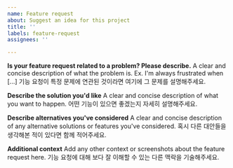```yaml
---
name: Feature request
about: Suggest an idea for this project
title: ''
labels: feature-request
assignees: ''

---
```


**Is your feature request related to a problem? Please describe.**
A clear and concise description of what the problem is. Ex. I'm always frustrated when [...]
기능 요청이 특정 문제에 연관된 것이라면 여기에 그 문제를 설명해주세요.

**Describe the solution you'd like**
A clear and concise description of what you want to happen.
어떤 기능이 있으면 좋겠는지 자세히 설명해주세요.

**Describe alternatives you've considered**
A clear and concise description of any alternative solutions or features you've considered.
혹시 다른 대안들을 생각해본 적이 있다면 함께 적어주세요.

**Additional context**
Add any other context or screenshots about the feature request here.
기능 요청에 대해 보다 잘 이해할 수 있는 다른 맥락을 기술해주세요.
